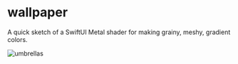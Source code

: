 # wallpaper
A quick sketch of a SwiftUI Metal shader for making grainy, meshy, gradient colors.

![umbrellas](https://github.com/dejager/wallpaper/assets/641197/64b19a69-e2ff-4ca9-ab15-992b12b2a590)
